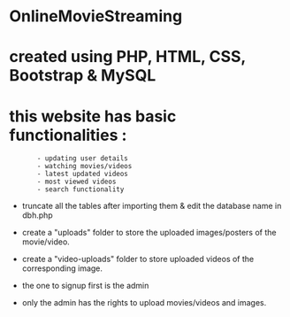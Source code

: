 # OnlineMovieStreaming



# created using PHP, HTML, CSS, Bootstrap & MySQL

# this website has basic functionalities : 
           - updating user details
           - watching movies/videos
           - latest updated videos
           - most viewed videos
           - search functionality

* truncate all the tables after importing them & edit the database name in dbh.php

- create a "uploads" folder to store the uploaded images/posters of the movie/video.
- create a "video-uploads" folder to store uploaded videos of the corresponding image.

- the one to signup first is the admin
- only the admin has the rights to upload movies/videos and images.


